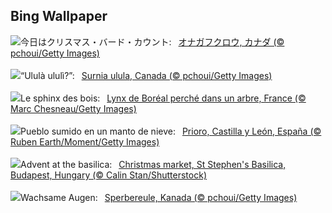 ## Bing Wallpaper
![](https://www.bing.com/th?id=OHR.NorthernHawkOwl_JA-JP7268842450_UHD.jpg&w=1000)今日はクリスマス・バード・カウント:&nbsp;&ensp;[オナガフクロウ, カナダ (© pchoui/Getty Images)](https://www.bing.com/th?id=OHR.NorthernHawkOwl_JA-JP7268842450_UHD.jpg)
<br><br/>
![](https://www.bing.com/th?id=OHR.NorthernHawkOwl_IT-IT6682562006_UHD.jpg&w=1000)“Ululà ululì?”:&nbsp;&ensp;[Surnia ulula, Canada (© pchoui/Getty Images)](https://www.bing.com/th?id=OHR.NorthernHawkOwl_IT-IT6682562006_UHD.jpg)
<br><br/>
![](https://www.bing.com/th?id=OHR.LynxTree_FR-FR1855644774_UHD.jpg&w=1000)Le sphinx des bois:&nbsp;&ensp;[Lynx de Boréal perché dans un arbre, France (© Marc Chesneau/Getty Images)](https://www.bing.com/th?id=OHR.LynxTree_FR-FR1855644774_UHD.jpg)
<br><br/>
![](https://www.bing.com/th?id=OHR.PrioroWinter_ES-ES0831913831_UHD.jpg&w=1000)Pueblo sumido en un manto de nieve:&nbsp;&ensp;[Prioro, Castilla y León, España (© Ruben Earth/Moment/Getty Images)](https://www.bing.com/th?id=OHR.PrioroWinter_ES-ES0831913831_UHD.jpg)
<br><br/>
![](https://www.bing.com/th?id=OHR.ChristmasBudapest_EN-GB5094460199_UHD.jpg&w=1000)Advent at the basilica:&nbsp;&ensp;[Christmas market, St Stephen's Basilica, Budapest, Hungary (© Calin Stan/Shutterstock)](https://www.bing.com/th?id=OHR.ChristmasBudapest_EN-GB5094460199_UHD.jpg)
<br><br/>
![](https://www.bing.com/th?id=OHR.NorthernHawkOwl_DE-DE0106015482_UHD.jpg&w=1000)Wachsame Augen:&nbsp;&ensp;[Sperbereule, Kanada (© pchoui/Getty Images)](https://www.bing.com/th?id=OHR.NorthernHawkOwl_DE-DE0106015482_UHD.jpg)
<br><br/>
